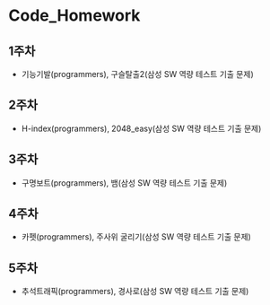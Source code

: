 # Code_Homework

## 1주차
- 기능기발(programmers), 구슬탈출2(삼성 SW 역량 테스트 기출 문제)

## 2주차
- H-index(programmers), 2048_easy(삼성 SW 역량 테스트 기출 문제)

## 3주차
- 구명보트(programmers), 뱀(삼성 SW 역량 테스트 기출 문제)

## 4주차
- 카펫(programmers), 주사위 굴리기(삼성 SW 역량 테스트 기출 문제)

## 5주차
- 추석트래픽(programmers), 경사로(삼성 SW 역량 테스트 기출 문제)
